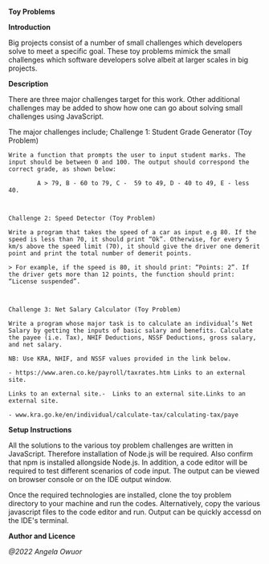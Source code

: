 **Toy Problems**

**Introduction**

Big projects consist of a number of small challenges which developers solve to meet a specific goal. These toy problems mimick the small challenges which software developers solve albeit at larger scales in big projects.

**Description**

There are three major challenges target for this work. Other additional challenges may be added to show how one can go about solving small challenges using JavaScript.

The major challenges include;
    Challenge 1: Student Grade Generator (Toy Problem)

    Write a function that prompts the user to input student marks. The input should be between 0 and 100. The output should correspond the correct grade, as shown below: 

            A > 79, B - 60 to 79, C -  59 to 49, D - 40 to 49, E - less 40.

    

    Challenge 2: Speed Detector (Toy Problem)

    Write a program that takes the speed of a car as input e.g 80. If the speed is less than 70, it should print “Ok”. Otherwise, for every 5 km/s above the speed limit (70), it should give the driver one demerit point and print the total number of demerit points.

    > For example, if the speed is 80, it should print: “Points: 2”. If the driver gets more than 12 points, the function should print: “License suspended”.

    

    Challenge 3: Net Salary Calculator (Toy Problem)

    Write a program whose major task is to calculate an individual’s Net Salary by getting the inputs of basic salary and benefits. Calculate the payee (i.e. Tax), NHIF Deductions, NSSF Deductions, gross salary, and net salary. 

    NB: Use KRA, NHIF, and NSSF values provided in the link below.

    - https://www.aren.co.ke/payroll/taxrates.htm Links to an external site.

    Links to an external site.-  Links to an external site.Links to an external site.

    - www.kra.go.ke/en/individual/calculate-tax/calculating-tax/paye


**Setup Instructions**

All the solutions to the various toy problem challenges are written in JavaScript. Therefore installation of Node.js will be required. Also confirm that npm is installed allongside Node.js. In addition, a code editor will be required to test different scenarios of code input. The output can be viewed on browser console or on the IDE output window.

Once the required technologies are installed, clone the toy problem directory to your machine and run the codes. Alternatively, copy the various javascript files to the code editor and run. Output can be quickly accessd on the IDE's terminal.


**Author and Licence**

*@2022 Angela Owuor*

